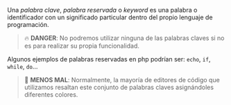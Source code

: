 Una _palabra clave_, _palabra reservada_ o _keyword_ es una palabra o identificador con un significado particular dentro del propio lenguaje de programación.

> 🔥 **DANGER**: No podremos utilizar ninguna de las palabras claves si no es para realizar su propia funcionalidad.

Algunos ejemplos de palabras reservadas en php podrían ser: `echo`, `if`, `while`, `do`...

> 👼 **MENOS MAL**: Normalmente, la mayoría de editores de código que utilizamos resaltan este conjunto de palabras claves asignándoles diferentes colores.
